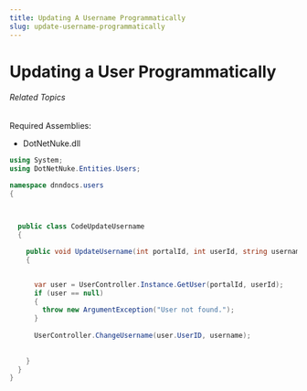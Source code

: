 ```yaml
---
title: Updating A Username Programmatically
slug: update-username-programmatically
---
```


# Updating a User Programmatically

###### Related Topics

Required Assemblies:

* DotNetNuke.dll

```csharp
using System;
using DotNetNuke.Entities.Users;

namespace dnndocs.users
{

  

  public class CodeUpdateUsername
  {

    public void UpdateUsername(int portalId, int userId, string username)
    {


      var user = UserController.Instance.GetUser(portalId, userId);
      if (user == null)
      {
        throw new ArgumentException("User not found.");
      }
      
      UserController.ChangeUsername(user.UserID, username);
      
      
    }
  }
}

```





